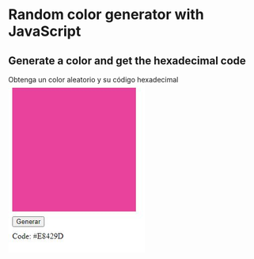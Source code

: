 # Random color generator with JavaScript
## Generate a color and get the hexadecimal code

Obtenga un color aleatorio y su código hexadecimal
![Alt text](https://github.com/Garri7/color-random/blob/master/img/color_random_hex_javascript.JPG?raw=true "Example")

